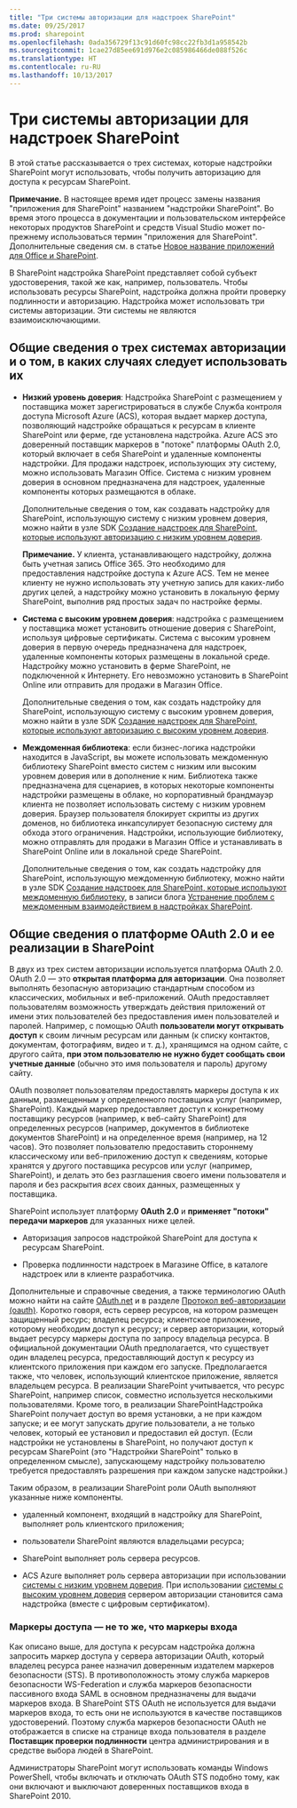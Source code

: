 ```yaml
---
title: "Три системы авторизации для надстроек SharePoint"
ms.date: 09/25/2017
ms.prod: sharepoint
ms.openlocfilehash: 0ada356729f13c91d60fc98cc22fb3d1a958542b
ms.sourcegitcommit: 1cae27d85ee691d976e2c085986466de088f526c
ms.translationtype: HT
ms.contentlocale: ru-RU
ms.lasthandoff: 10/13/2017
---
```

# <a name="three-authorization-systems-for-sharepoint-add-ins"></a>Три системы авторизации для надстроек SharePoint
В этой статье рассказывается о трех системах, которые надстройки SharePoint могут использовать, чтобы получить авторизацию для доступа к ресурсам SharePoint.
 

 **Примечание.** В настоящее время идет процесс замены названия "приложения для SharePoint" названием "надстройки SharePoint". Во время этого процесса в документации и пользовательском интерфейсе некоторых продуктов SharePoint и средств Visual Studio может по-прежнему использоваться термин "приложения для SharePoint". Дополнительные сведения см. в статье [Новое название приложений для Office и SharePoint](new-name-for-apps-for-sharepoint.md#bk_newname).
 

В SharePoint надстройка SharePoint представляет собой субъект удостоверения, такой же как, например, пользователь. Чтобы использовать ресурсы SharePoint, надстройка должна пройти проверку подлинности и авторизацию. Надстройка может использовать три системы авторизации. Эти системы не являются взаимоисключающими.
 

## <a name="understand-the-three-authorization-systems-and-when-to-use-them"></a>Общие сведения о трех системах авторизации и о том, в каких случаях следует использовать их
<a name="UnderstandThreeSystems"> </a>


 

 

-  **Низкий уровень доверия**: Надстройка SharePoint с размещением у поставщика может зарегистрироваться в службе Служба контроля доступа Microsoft Azure (ACS), которая выдает маркер доступа, позволяющий надстройке обращаться к ресурсам в клиенте SharePoint или ферме, где установлена надстройка. Azure ACS это доверенный поставщик маркеров в "потоке" платформы OAuth 2.0, который включает в себя SharePoint и удаленные компоненты надстройки. Для продажи надстроек, использующих эту систему, можно использовать Магазин Office. Система с низким уровнем доверия в основном предназначена для надстроек, удаленные компоненты которых размещаются в облаке.
    
    Дополнительные сведения о том, как создавать надстройку для SharePoint, использующую систему с низким уровнем доверия, можно найти в узле SDK  [Создание надстроек для SharePoint, которые используют авторизацию с низким уровнем доверия](creating-sharepoint-add-ins-that-use-low-trust-authorization.md).
    
     **Примечание.** У клиента, устанавливающего надстройку, должна быть учетная запись Office 365. Это необходимо для предоставления надстройке доступа к Azure ACS. Тем не менее клиенту не нужно использовать эту учетную запись для каких-либо других целей, а надстройку можно установить в локальную ферму SharePoint, выполнив ряд простых задач по настройке фермы.
-  **Система с высоким уровнем доверия**: надстройка с размещением у поставщика может установить отношение доверия с SharePoint, используя цифровые сертификаты. Система с высоким уровнем доверия в первую очередь предназначена для надстроек, удаленные компоненты которых размещены в локальной среде. Надстройку можно установить в ферме SharePoint, не подключенной к Интернету. Его невозможно установить в SharePoint Online или отправить для продажи в Магазин Office.
    
    Дополнительные сведения о том, как создать надстройку для SharePoint, использующую систему с высоким уровнем доверия, можно найти в узле SDK  [Создание надстроек для SharePoint, которые используют авторизацию с высоким уровнем доверия](creating-sharepoint-add-ins-that-use-high-trust-authorization.md).
    
 
-  **Междоменная библиотека**: если бизнес-логика надстройки находится в JavaScript, вы можете использовать междоменную библиотеку SharePoint вместо систем с низким или высоким уровнем доверия или в дополнение к ним. Библиотека также предназначена для сценариев, в которых некоторые компоненты надстройки размещены в облаке, но корпоративный брандмауэр клиента не позволяет использовать систему с низким уровнем доверия. Браузер пользователя блокирует скрипты из других доменов, но библиотека инкапсулирует безопасную систему для обхода этого ограничения. Надстройки, использующие библиотеку, можно отправлять для продажи в Магазин Office и устанавливать в SharePoint Online или в локальной среде SharePoint.
    
    Дополнительные сведения о том, как создать надстройку для SharePoint, использующую междоменную библиотеку, можно найти в узле SDK  [Создание надстроек для SharePoint, которые используют междоменную библиотеку](creating-sharepoint-add-ins-that-use-the-cross-domain-library.md), в записи блога  [Устранение проблем с междоменным взаимодействием в надстройках SharePoint](http://blogs.msdn.com/b/officeapps/archive/2012/11/29/solving-cross-domain-problems-in-apps-for-sharepoint.aspx).
    
 

## <a name="background-information-about-the-oauth-20-framework-and-the-sharepoint-implementation-of-it"></a>Общие сведения о платформе OAuth 2.0 и ее реализации в SharePoint
<a name="UnderstandThreeSystems"> </a>

В двух из трех систем авторизации используется платформа OAuth 2.0. OAuth 2.0 — это **открытая платформа для авторизации**. Она позволяет выполнять безопасную авторизацию стандартным способом из классических, мобильных и веб-приложений. OAuth предоставляет пользователям возможность утверждать действия приложений от имени этих пользователей без предоставления имен пользователей и паролей. Например, с помощью OAuth **пользователи могут открывать доступ** к своим личным ресурсам или данным (к списку контактов, документам, фотографиям, видео и т. д.), хранящимся на одном сайте, с другого сайта, **при этом пользователю не нужно будет сообщать свои учетные данные** (обычно это имя пользователя и пароль) другому сайту.
 

 
OAuth позволяет пользователям предоставлять маркеры доступа к их данным, размещенным у определенного поставщика услуг (например, SharePoint). Каждый маркер предоставляет доступ к конкретному поставщику ресурсов (например, к веб-сайту SharePoint) для определенных ресурсов (например, документов в библиотеке документов SharePoint) и на определенное время (например, на 12 часов). Это позволяет пользователю предоставить стороннему классическому или веб-приложению доступ к сведениям, которые хранятся у другого поставщика ресурсов или услуг (например, SharePoint), и делать это без разглашения своего имени пользователя и пароля и без раскрытия  *всех*  своих данных, размещенных у поставщика.
 

 
SharePoint использует платформу **OAuth 2.0** и **применяет "потоки" передачи маркеров** для указанных ниже целей.
 

 

- Авторизация запросов надстройкой SharePoint для доступа к ресурсам SharePoint.
    
 
- Проверка подлинности надстроек в Магазине Office, в каталоге надстроек или в клиенте разработчика.
    
 
Дополнительные и справочные сведения, а также терминологию OAuth можно найти на сайте  [OAuth.net](http://oauth.net/) и в разделе [Протокол веб-авторизации (oauth)](http://datatracker.ietf.org/doc/active/). Коротко говоря, есть сервер ресурсов, на котором размещен защищенный ресурс; владелец ресурса; клиентское приложение, которому необходим доступ к ресурсу; и сервер авторизации, который выдает ресурсу маркеры доступа по запросу владельца ресурса. В официальной документации OAuth предполагается, что существует один владелец ресурса, предоставляющий доступ к ресурсу из клиентского приложения при каждом его запуске. Предполагается также, что человек, использующий клиентское приложение, является владельцем ресурса. В реализации SharePoint учитывается, что ресурс SharePoint, например список, совместно используется несколькими пользователями. Кроме того, в реализации SharePointНадстройка SharePoint получает доступ во время установки, а не при каждом запуске; и ее могут запускать другие пользователи, а не только человек, который ее установил и предоставил ей доступ. (Если надстройки не установлены в SharePoint, но получают доступ к ресурсам SharePoint (это "Надстройки SharePoint" только в определенном смысле), запускающему надстройку пользователю требуется предоставлять разрешения при каждом запуске надстройки.)
 

 
Таким образом, в реализации SharePoint роли OAuth выполняют указанные ниже компоненты.
 

 

- удаленный компонент, входящий в надстройку для SharePoint, выполняет роль клиентского приложения;
    
 
- пользователи SharePoint являются владельцами ресурса;
    
 
- SharePoint выполняет роль сервера ресурсов.
    
 
- ACS Azure выполняет роль сервера авторизации при использовании [системы с низким уровнем доверия](creating-sharepoint-add-ins-that-use-low-trust-authorization.md). При использовании [системы с высоким уровнем доверия](creating-sharepoint-add-ins-that-use-high-trust-authorization.md) сервером авторизации становится сама надстройка (вместе с цифровым сертификатом).
    
 

### <a name="access-tokens-are-not-sign-in-tokens"></a>Маркеры доступа — не то же, что маркеры входа
<a name="FileName_uniquekeyword3"> </a>

Как описано выше, для доступа к ресурсам надстройка должна запросить маркер доступа у сервера авторизации OAuth, который владелец ресурса ранее назначил доверенным издателем маркеров безопасности (STS). В противоположность этому служба маркеров безопасности WS-Federation и служба маркеров безопасности пассивного входа SAML в основном предназначены для выдачи маркеров входа. В SharePoint STS OAuth не используется для выдачи маркеров входа, то есть они не используются в качестве поставщиков удостоверений. Поэтому служба маркеров безопасности OAuth не отображается в списке на странице входа пользователя в разделе **Поставщик проверки подлинности** центра администрирования и в средстве выбора людей в SharePoint.
 

 
Администраторы SharePoint могут использовать команды Windows PowerShell, чтобы включать и отключать OAuth STS подобно тому, как они включают и выключают доверенных поставщиков входа в SharePoint 2010. 
 

 

